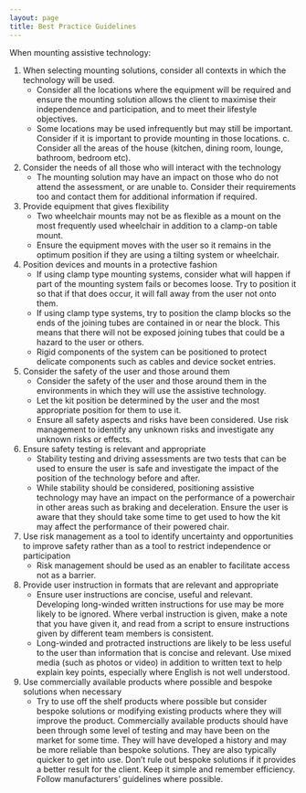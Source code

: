 ```yaml
---
layout: page
title: Best Practice Guidelines
---
```


When mounting assistive technology:

1.	When selecting mounting solutions, consider all contexts in which the technology will be used.
	*	Consider all the locations where the equipment will be required and ensure the mounting solution allows the client to maximise their independence and participation, and to meet their lifestyle objectives.
	*	Some locations may be used infrequently but may still be important. Consider if it is important to provide mounting in those locations.
c.	Consider all the areas of the house (kitchen, dining room, lounge, bathroom, bedroom etc).
2.	Consider the needs of all those who will interact with the technology
	*	The mounting solution may have an impact on those who do not attend the assessment, or are unable to. Consider their requirements too and contact them for additional information if required.
3.	Provide equipment that gives flexibility
	*	Two wheelchair mounts may not be as flexible as a mount on the most frequently used wheelchair in addition to a clamp-on table mount.
	*	Ensure the equipment moves with the user so it remains in the optimum position if they are using a tilting system or wheelchair.
4.	Position devices and mounts in a protective fashion
	*	If using clamp type mounting systems, consider what will happen if part of the mounting system fails or becomes loose. Try to position it so that if that does occur, it will fall away from the user not onto them.
	*	If using clamp type systems, try to position the clamp blocks so the ends of the joining tubes are contained in or near the block. This means that there will not be exposed joining tubes that could be a hazard to the user or others.
	*	Rigid components of the system can be positioned to protect delicate components such as cables and device socket entries.
5.	Consider the safety of the user and those around them
	*	Consider the safety of the user and those around them in the environments in which they will use the assistive technology.
	*	Let the kit position be determined by the user and the most appropriate position for them to use it. 
	*	Ensure all safety aspects and risks have been considered. Use risk management to identify any unknown risks and investigate any unknown risks or effects.
6.	Ensure safety testing is relevant and appropriate
	*	Stability testing and driving assessments are two tests that can be used to ensure the user is safe and investigate the impact of the position of the technology before and after.
	*	While stability should be considered, positioning assistive technology may have an impact on the performance of a powerchair in other areas such as braking and deceleration. Ensure the user is aware that they should take some time to get used to how the kit may affect the performance of their powered chair.
7.	Use risk management as a tool to identify uncertainty and opportunities to improve safety rather than as a tool to restrict independence or participation
	*	Risk management should be used as an enabler to facilitate access not as a barrier.
8.	Provide user instruction in formats that are relevant and appropriate
	*	Ensure user instructions are concise, useful and relevant. Developing long-winded written instructions for use may be more likely to be ignored. Where verbal instruction is given, make a note that you have given it, and read from a script to ensure instructions given by different team members is consistent.
	*	Long-winded and protracted instructions are likely to be less useful to the user than information that is concise and relevant. Use mixed media (such as photos or video) in addition to written text to help explain key points, especially where English is not well understood.
9.	Use commercially available products where possible and bespoke solutions when necessary
	*	Try to use off the shelf products where possible but consider bespoke solutions or modifying existing products where they will improve the product. Commercially available products should have been through some level of testing and may have been on the market for some time. They will have developed a history and may be more reliable than bespoke solutions. They are also typically quicker to get into use. Don’t rule out bespoke solutions if it provides a better result for the client. Keep it simple and remember efficiency. Follow manufacturers’ guidelines where possible.

